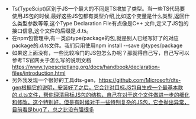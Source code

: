* Ts(TypeScipt)区别于JS一个最大的不同是TS增加了类型。当一些TS代码要使用JS包的时候,最好这些JS包都有类型介绍,比如这个变量是什么类型,返回什么类型参数等等,这个Type Declaration File有点像是C++ 文件,定义了JS包的接口信息,这个文件的后缀是.d.ts。
* 在npm包管理中,有一类@type/package的包,就是别人已经写好了的对应package的.d.ts文件。我们只用使用npm install --save @types/package
* 如果这上面没有，一些比较冷门的JS包怎么办呢？那就得自己写，自己写可以参考TS官网关于怎么写的说明文档
https://www.typescriptlang.org/docs/handbook/declaration-files/introduction.html
* 另外我发现一个很好的工具dts-gen，https://github.com/Microsoft/dts-gen根据它的说明，安装好了之后，它会针对目标JS包自生成一个最基本款的.d.ts文件，帮你理清目标JS包的结构，自己在对于这个文件做进一步的细化和修改。这个特别好，但是有时候对于一些特别复杂的JS包，它会抛出异常，目前看是bug了，总之比没有强很多